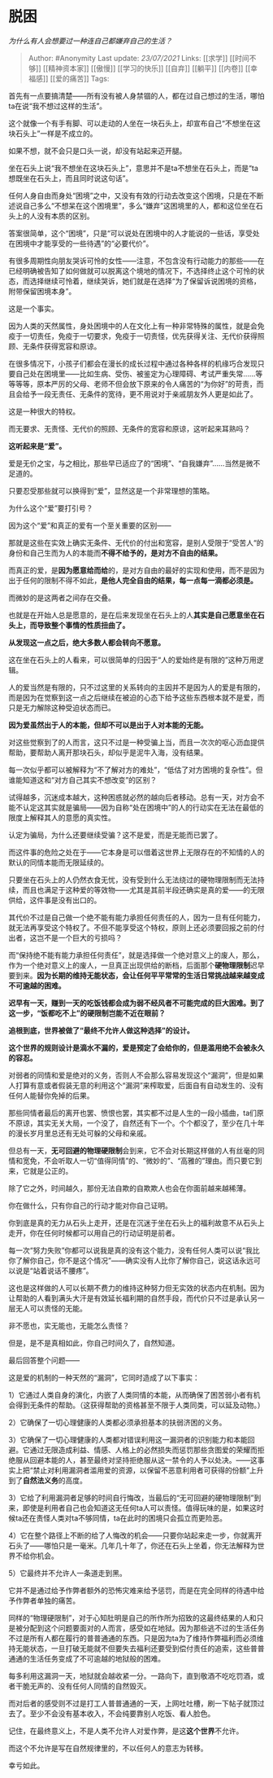 # 脱困
*为什么有人会想要过一种连自己都嫌弃自己的生活？*

> Author: #Anonymity
Last update: *23/07/2021* 
Links: [[求学]] [[时间不够]] [[精神资本家]] [[傲慢]]  [[学习的快乐]] [[自弃]]  [[躺平]] [[内卷]] [[幸福感]] [[爱的痛苦]]
Tags:   


首先有一点要搞清楚——所有没有被人身禁锢的人，都在过自己想过的生活，哪怕ta在说“我不想过这样的生活”。

这个就像一个有手有脚、可以走动的人坐在一块石头上，却宣布自己“不想坐在这块石头上”一样是不成立的。

如果不想，就不会只是口头一说，却没有站起来迈开腿。

坐在石头上说“我不想坐在这块石头上”，意思并不是ta不想坐在石头上，而是“ta想既坐在石头上，而且同时说这句话”。

任何人身自由而身处“困境”之中，又没有有效的行动去改变这个困境，只是在不断述说自己多么“不想呆在这个困境里”，多么“嫌弃”这困境里的人，都和这位坐在石头上的人没有本质的区别。

答案很简单，这个“困境”，只是“可以说处在困境中的人才能说的一些话，享受处在困境中才能享受的一些待遇”的“必要代价”。

有很多周期性向朋友哭诉可怜的女性——注意，不包含没有行动能力的那些——在已经明确被告知了如何做就可以脱离这个境地的情况下，不选择终止这个可怜的状态，而选择继续可怜着，继续哭诉，她们就是在选择“为了保留诉说困境的资格，附带保留困境本身”。

这是一个事实。

因为人类的天然属性，身处困境中的人在文化上有一种非常特殊的属性，就是会免疫于一切责任，免疫于一切要求，免疫于一切责怪，优先获得关注、无代价获得照顾、无条件获得宽容和原谅。

在很多情况下，小孩子们都会在漫长的成长过程中通过各种各样的机缘巧合发现只要自己处在困境里——比如生病、受伤、被鉴定为心理障碍、考试严重失常……等等等等，原本严厉的父母、老师不但会放下原来的令人痛苦的“为你好”的苛责，而且会给予一段无责任、无条件的宽待，更不用说对于亲戚朋友外人更是如此了。

这是一种很大的特权。

而无要求、无责怪、无代价的照顾、无条件的宽容和原谅，这听起来耳熟吗？

**这听起来是“爱”。**

爱是无价之宝，与之相比，那些早已适应了的“困境”、“自我嫌弃”……当然是微不足道的。

只要忍受那些就可以换得到“爱”，显然这是一个非常理想的策略。

为什么这个“爱”要打引号？

因为这个“爱”和真正的爱有一个至关重要的区别——

那就是这些在实效上确实无条件、无代价的付出和宽容，是别人受限于“受苦人“的身份和自己生而为人的本能而**不得不给予的，是对方不自由的结果。**

而真正的爱，是**因为愿意给而给**的，是对方自由的最好的实现和使用，而不是因为出于任何的限制不得不如此，**是他人完全自由的结果，每一点每一滴都必须是。**

而微妙的是这两者之间存在交叠。

也就是在开始人总是愿意的，是在后来发现坐在石头上的人**其实是自己愿意坐在石头上，而导致整个事情的性质扭曲了。**

**从发现这一点之后，绝大多数人都会转向不愿意。**

这在坐在石头上的人看来，可以很简单的归因于“人的爱始终是有限的”这种万用逻辑。

人的爱当然是有限的，只不过这里的关系转向的主因并不是因为人的爱是有限的，而是因为在觉察到这一点之后继续在被迫的心态下给予这些东西根本就不是爱，而只是无力解除这种受迫状态而已。

**因为爱虽然出于人的本能，但却不可以是出于人对本能的无能。**

对这些觉察到了的人而言，这只不过是一种受骗上当，而且一次次的呕心沥血提供帮助，要帮助人离开那块石头，却似乎是泥牛入海，没有结果。

每一次似乎都可以被解释为“不了解对方的难处”，“低估了对方困境的复杂性”。但谁能知道这和“对方自己其实不想改变”的区别？

试得越多，沉迷成本越大，这种困惑就必然的越向后者移动。总有一天，对方会不能不认定这其实就是骗局——因为自称“处在困境中”的人的行动实在无法在最低的限度上解释其人的意愿的真实性。

认定为骗局，为什么还要继续受骗？这不是爱，而是无能而已罢了。

而这件事的危险之处在于——它本身是可以借着这世界上无限存在的不知情的人的默认的同情本能而无限延续的。

只要坐在石头上的人仍然衣食无忧，没有受到什么无法绕过的硬物理限制而无法持续，而且也满足于这种爱的等效物——尤其是其前半段还确实是真的爱——的无限供给，这件事是没有出口的。

其代价不过是自己做一个绝不能有能力承担任何责任的人，因为一旦有任何能力，就无法再享受这个特权了。不但不能享受这个特权，原则上还必须要回报之前的付出者，这岂不是一个巨大的亏损吗？

而“保持绝不能有能力承担任何责任”，就是选择做一个绝对意义上的废人，那么，作为一个绝对意义上的废人，一旦真正出现供给的断档，后面那个**硬物理限制**迟早要到来。**因为长期的维持无能状态，会让任何平平常常的生活日常挑战越来越变成不可逾越的困难。**

**迟早有一天，赚到一天的吃饭钱都会成为弱不经风者不可能完成的巨大困难。到了这一步，“饭都吃不上”的硬限制岂能不近在眼前？**

**追根到底，世界被做了“最终不允许人做这种选择”的设计。**

**这个世界的规则设计是滴水不漏的，爱是预定了会给你的，但是滥用绝不会被永久的容忍。**

对弱者的同情和爱是绝对的义务，否则人不会那么容易发现这个“漏洞”，但是如果人打算有意或者假装无意的利用这个“漏洞”来榨取爱，后面自有自动发生的、没有任何人能替你免掉的后果。

那些同情者最后的离开也罢、愤恨也罢，其实都不过是人生的一段小插曲，ta们原不原谅，其实无关大局，一个没了，自然还有下一个。个个都没了，至少在几十年的漫长岁月里总还有无处可躲的父母和亲戚。

但总有一天，**无可回避的物理硬限制**会到来，它不会对长期这样做的人有丝毫的同情和宽免，不会听取人一切“值得同情”的、“微妙的”、“高雅的”理由。而只要它到来，它就是公正的。

除了它之外，时间越久，那份无法自欺的自欺欺人也会在你面前越来越稀薄。

你在做什么，只有你自己的行动才能对你自己证明。

你到底是真的无力从石头上走开，还是在沉迷于坐在石头上的福利故意不从石头上走开，你在任何时候都可以用自己的行动证明是前者。

每一次“努力失败”你都可以说我是真的没有这个能力，没有任何人类可以说“我比你了解你自己，你不是这个情况”——确实没有人比你了解你自己，说这话永远可以说是“站着说话不腰疼”。

这也是这样做的人可以长期不费力的维持这种努力但无实效的状态内在机制。因为让帮助的人看到满头大汗是有效延长福利期的自然手段，而代价只不过是承认另一层无人可以责怪的无能。

非不愿也，实无能也，无能怎么责怪？

但是，是不是真相如此，你自己时间久了，自然知道。

最后回答整个问题——

这是爱的机制的一种天然的“漏洞”，它同时造成了以下事实：

1）它通过人类自身的演化，内嵌了人类同情的本能，从而确保了困苦弱小者有机会得到无条件的帮助。（这获得帮助的资格甚至不限于人类同类，可以延及动物。）

2）它确保了一切心理健康的人类都必须承担基本的扶弱济困的义务。

3）它确保了一切心理健康的人类都对错误利用这一漏洞者的识别能力和本能回避。它通过无限造成利益、情感、人格上的必然损失而惩罚那些贪图爱的荣耀而拒绝服从回避本能的人，甚至最终对坚持拒绝服从这一禁令的人予以处决。——这事实上把“禁止对利用漏洞者滥用爱的资源，以保留不恶意利用者可获得的份额”上升到了**自然法义务**的高度。

3）它给了利用漏洞者足够的时间自行悔改，当最后的“无可回避的硬物理限制”到来，即使是利用者自己也会知道这无任何ta人可以责怪。值得玩味的是，如果这时候ta还在责怪人类对ta不够同情，ta在此时的困境只会孤立而更险恶。

4）它在整个路径上不断的给了人悔改的机会——只要你站起来走一步，你就离开石头了——哪怕只是一毫米。几年几十年了，你还在石头上坐着，你无法解释为世界不给你机会。

5）它最终并不允许人一条道走到黑。

它并不是通过给予作弊者额外的恐怖灾难来给予惩罚，而是在完全同样的待遇中给予作弊者单独的痛苦。

同样的“物理硬限制”，对于心知肚明是自己的所作所为招致的这最终结果的人和只是被分配到这个问题要面对的人而言，感受如在地狱。因为那些逃不过的生活任务不过是所有人都在履行的普普通通的东西。只是因为ta为了维持作弊福利而必须维持无能状态，一旦打破无能就不但要失去福利还要受到偿付责任的追索，这些普普通通的生活任务变成了不可逾越的地狱般的困难。

每多利用这漏洞一天，地狱就会越收紧一分。一路向下，直到敬酒不吃吃罚酒，或者干脆无声的、没有任何人同情的自然毁灭。

而对后者的感受则不过是打工人普普通通的一天，上网吐吐槽，刷一下帖子就顶过去了。至少不会没有基本收入，不会纯要靠别人吃饭、看人脸色。

  


记住，在最终意义上，不是人类不允许人对爱作弊，是这**这个世界**不允许。

而这个不允许是写在自然规律里的，不以任何人的意志为转移。

幸亏如此。



